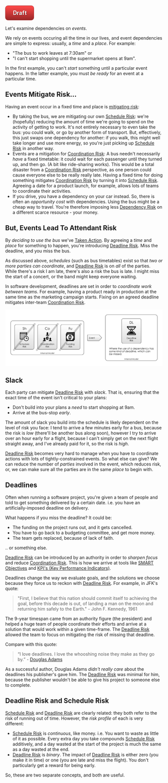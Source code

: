 ![Draft](images/state/draft.png)

Let's examine dependencies on _events_.  

We rely on events occuring all the time in our lives, and event dependencies are simple to express: usually, a _time_ and a _place_.   For example:

- "The bus to work leaves at 7:30am" or 
- "I can't start shopping until the supermarket opens at 9am".

In the first example, you can't _start_ something until a particular event happens.  In the latter example, you must _be ready_ for an event at a particular time.

## Events Mitigate Risk...

Having an event occur in a fixed time and place is [mitigating risk](Glossary#Mitigated-Risk):

- By taking the bus, we are mitigating our own [Schedule Risk](Scarcity-Risk#schedule-risk):  we're (hopefully) reducing the amount of time we're going to spend on the activity of getting to work.  It's not entirely necessary to even take the bus:  you could walk, or go by another form of transport.  But, effectively, this just swaps one dependency for another:  if you walk, this might well take longer and use more energy, so you're just picking up [Schedule Risk](Scarcity-Risk#schedule-risk) in another way.
- Events are a mitigation for [Coordination Risk](Coordination-Risk): A bus needn't necessarily _have_ a fixed timetable: it could wait for each passenger until they turned up, and then go.  (A bit like ride-sharing works).  This would be a total disaster from a [Coordination Risk](Coordination-Risk) perspective, as one person could cause everyone else to be really really late.  Having a fixed time for doing something mitigates [Coordination Risk](Coordination-Risk) by turning it into [Schedule Risk](Scarcity-Risk#schedule-risk).  Agreeing a date for a product launch, for example, allows lots of teams to coordinate their activities.
-  If you drive, you have a dependency on your car instead.  So, there is often an _opportunity cost_ with dependencies.  Using the bus might be a cheap way to travel.  You're therefore imposing less [Dependency Risk](Dependency-Risk) on a different scarce resource - your money.

## But, Events Lead To Attendant Risk

By _deciding to use the bus_ we've [Taken Action](Glossary#Taking-Action).  By agreeing a _time_ and _place_ for something to happen, you're introducing [Deadline Risk](Deadline-Risk).  Miss the deadline, and you miss the bus.

As discussed above, _schedules_ (such as bus timetables) exist so that _two or more parties can coordinate_<!-- tweet-end -->, and [Deadline Risk](Deadline-Risk) is on _all_ of the parties.  While there's a risk I am late, there's also a risk the bus is late.  I might miss the start of a concert, or the band might keep everyone waiting.

In software development, deadlines are set in order to _coordinate work between teams_.  For example, having a product ready in production at the same time as the marketing campaign starts.  Fixing on an agreed deadline mitigates inter-team [Coordination Risk](Coordination-Risk).

![Action Diagram showing risks mitigated by having an _event_](images/generated/risks/deadline/dependency-risk-event.png)

## Slack

Each party can mitigate [Deadline Risk](Deadline-Risk) with _slack_.  That is, ensuring that the exact time of the event isn't critical to your plans:   

 - Don't build into your plans a _need_ to start shopping at 9am.
 - Arrive at the bus-stop _early_.

The amount of slack you build into the schedule is likely dependent on the level of risk you face:  I tend to arrive a few minutes early for a bus, because the risk is _low_ (there'll be another bus along soon), however I try to arrive over an hour early for a flight, because I can't simply get on the next flight straight away, and I've already paid for it, so the risk is _high_.
 
[Deadline Risk](Deadline-Risk) becomes very hard to manage when you have to coordinate actions with lots of tightly-constrained events.  So what else can give?  We can reduce the number of _parties_ involved in the event, which reduces risk, or, we can make sure all the parties are in the same _place_ to begin with.  

## Deadlines

Often when running a software project, you're given a team of people and told to get something delivered by a certain date.  i.e. you have an artificially-imposed deadline on delivery.

What happens if you miss the deadline?  It could be:

 - The funding on the project runs out, and it gets cancelled.
 - You have to go back to a budgeting committee, and get more money.
 - The team gets replaced, because of lack of faith.
 
.. or something else.

[Deadline Risk](Deadline-Risk) can be introduced by an authority in order to _sharpen focus_ and reduce [Coordination Risk](Coordination-Risk).  This is how we arrive at tools like [SMART Objectives](https://en.wikipedia.org/wiki/SMART_criteria) and [KPI's (Key Performance Indicators)](https://en.wikipedia.org/wiki/Performance_indicator).  

Deadlines change the way we evaluate goals, and the solutions we choose because they force us to reckon with [Deadline Risk](Deadline-Risk).  For example, in JFK's quote:

> "First, I believe that this nation should commit itself to achieving the goal, before this decade is out, of landing a man on the moon and returning him safely to the Earth." -  John F. Kennedy, 1961

The 9-year timespan came from an authority figure (the president) and helped a huge team of people coordinate their efforts and arrive at a solution that would work within a given time-frame.  The [Deadline Risk](Deadline-Risk) allowed the team to focus on mitigating the risk of missing that deadline.

Compare with this quote:  

> “I love deadlines. I love the whooshing noise they make as they go by.” - [Douglas Adams](https://en.wikipedia.org/wiki/Douglas_Adams)

As a successful author, Douglas Adams _didn't really care_ about the deadlines his publisher's gave him.  The [Deadline Risk](Deadline-Risk) was minimal for him, because the publisher wouldn't be able to give his project to someone else to complete. 

## Deadline Risk and Schedule Risk

[Schedule Risk](Scarcity-Risk#schedule-risk) and [Deadline Risk](Deadline-Risk) are clearly related: they both refer to the risk of running out of time.  However, the _risk profile_ of each is very different:

 - [Schedule Risk](Scarcity-Risk#schedule-risk) is _continuous_, like money.  i.e. You want to waste as little of it as possible.  Every extra day you take compounds [Schedule Risk](Scarcity-Risk#schedule-risk) additively, and a day wasted at the start of the project is much the same as a day wasted at the end.
 - [Deadline Risk](Deadline-Risk) is _binary_.  The impact of [Deadline Risk](Deadline-Risk) is either zero (you make it in time) or one (you are late and miss the flight).  You don't particularly get a reward for being early.
 
So, these are two separate concepts, and both are useful.  
 
 



